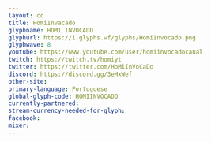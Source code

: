 ```yaml
---
layout: cc
title: HomiInvacado
glyphname: HOMI INVOCADO
glyphurl: https://i.glyphs.wf/glyphs/HomiInvocado.png
glyphwave: 8
youtube: https://www.youtube.com/user/homiinvocadocanal
twitch: https://twitch.tv/homiyt
twitter: https://twitter.com/HoMiInVoCaDo
discord: https://discord.gg/3eHxWef
other-site: 
primary-language: Portuguese
global-glyph-code: HOMIINVOCADO
currently-partnered: 
stream-currency-needed-for-glyph: 
facebook: 
mixer: 
---
```


